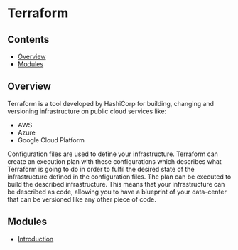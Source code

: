 # Terraform

<!--TOC_START-->
## Contents
- [Overview](#overview)
- [Modules](#modules)

<!--TOC_END-->
## Overview

Terraform is a tool developed by HashiCorp for building, changing and versioning infrastructure on public cloud services like: 
* AWS
* Azure
* Google Cloud Platform

Configuration files are used to define your infrastructure. 
Terraform can create an execution plan with these configurations which describes what Terraform is going to do in order to fulfil the desired state of the infrastructure defined in the configuration files. 
The plan can be executed to build the described infrastructure. 
This means that your infrastructure can be described as code, allowing you to have a blueprint of your data-center that can be versioned like any other piece of code.
<!--MODULES_START-->
## Modules
- [Introduction](./modules/introduction)
<!--MODULES_END-->
